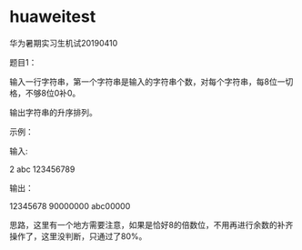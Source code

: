 # huaweitest
华为暑期实习生机试20190410

题目1：

输入一行字符串，第一个字符串是输入的字符串个数，对每个字符串，每8位一切格，不够8位0补0。

输出字符串的升序排列。

示例：

输入:

2 abc 123456789

输出：

12345678 90000000 abc00000

思路，这里有一个地方需要注意，如果是恰好8的倍数位，不用再进行余数的补齐操作了，这里没判断，只通过了80%。

